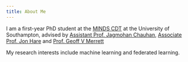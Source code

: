```yaml
---
title: About Me
---
```


I am a first-year PhD student at the [MINDS CDT](https://www.mindscdt.southampton.ac.uk) at the University of Southampton, advised by [Assistant Prof. Jagmohan Chauhan](https://sites.google.com/view/jagmohan-chauhan/home), [Associate Prof. Jon Hare](https://www.southampton.ac.uk/~jsh2/) and [Prof. Geoff V Merrett](http://www.geoffmerrett.co.uk/index.php)

My research interests include machine learning and federated learning. 



